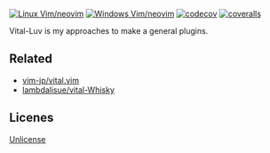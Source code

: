 [![Linux Vim/neovim](https://github.com/LumaKernel/vital-Luv/workflows/Linux%20Vim/neovim/badge.svg)](https://github.com/LumaKernel/vital-Luv/actions?query=workflow%3A%22Linux+Vim%2Fneovim%22)
[![Windows Vim/neovim](https://github.com/LumaKernel/vital-Luv/workflows/Windows%20Vim/neovim/badge.svg)](https://github.com/LumaKernel/vital-Luv/actions?query=workflow%3A%22Windows+Vim%2Fneovim%22)
[![codecov](https://codecov.io/gh/LumaKernel/vital-Luv/branch/master/graph/badge.svg)](https://codecov.io/gh/LumaKernel/vital-Luv)
[![coveralls](https://coveralls.io/repos/github/LumaKernel/vital-Luv/badge.svg?branch=master)](https://coveralls.io/github/LumaKernel/vital-Luv?branch=master)

Vital-Luv is my approaches to make a general plugins.


## Related

- [vim-jp/vital.vim](https://github.com/vim-jp/vital.vim)
- [lambdalisue/vital-Whisky](https://github.com/lambdalisue/vital-Whisky)

## Licenes

[Unlicense](https://unlicense.org)

